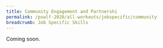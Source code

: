 ```yaml
---
title: Community Engagement and Partnershi
permalink: /pswlf-2020/all-workouts/jobspecific/community
breadcrumb: Job Specific Skills
---
```


Coming soon.
